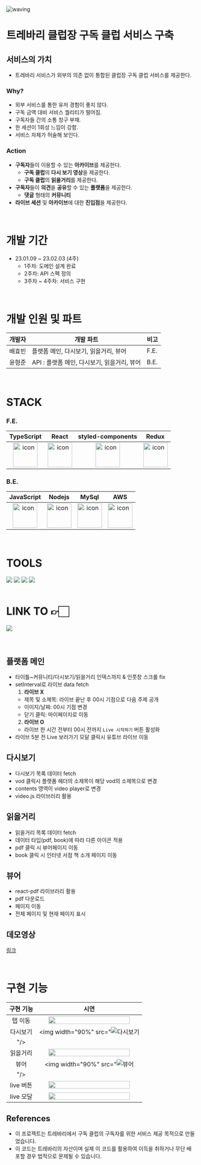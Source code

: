 ![waving](https://capsule-render.vercel.app/api?type=waving&height=200&fontAlignY=40&text=Trevari-archive-service&color=gradient)

<h1> 트레바리 클럽장 구독 클럽 서비스 구축 </h1>

## 서비스의 가치

- 트레바리 서비스가 외부의 의존 없이 통합된 클럽장 구독 클럽 서비스를 제공한다.

### Why?

- 외부 서비스를 통한 유저 경험이 좋지 않다.
- 구독 금액 대비 서비스 퀄리티가 떨어짐.
- 구독자들 간의 소통 창구 부재.
- 한 세션이 1회성 느낌이 강함.
- 서비스 자체가 허술해 보인다.

### Action

- **구독자**들이 이용할 수 있는 **아카이브**를 제공한다.
  - **구독 클럽**의 **다시 보기 영상**을 제공한다.
  - **구독 클럽**의 **읽을거리**를 제공한다.
- **구독자**들이 **의견**을 **공유**할 수 있는 **플랫폼**을 제공한다.
  - **댓글** 형태의 **커뮤니티**
- **라이브 세션** 및 **아카이브**에 대한 **진입점**을 제공한다.

</br>

# 개발 기간

- 23.01.09 ~ 23.02.03 (4주)
  - 1주차: 도메인 설계 완료
  - 2주차: API 스펙 정의
  - 3주차 ~ 4주차: 서비스 구현

</br>

# 개발 인원 및 파트

| 개발자 | 개발 파트 | 비고 |
| ------ | -------------------------------------------- | ---- |
| 배효빈 | 플랫폼 메인, 다시보기, 읽을거리, 뷰어 | F.E. |
| 윤형준 | API : 플랫폼 메인, 다시보기, 읽을거리, 뷰어 | B.E. |

</br>

# STACK

### F.E.

| TypeScript | React | styled-components | Redux |
| :--------: | :---: | :---------------: | :---: |
| <img src="https://techstack-generator.vercel.app/ts-icon.svg" alt="icon" width="65" height="65" /> | <img src="https://techstack-generator.vercel.app/react-icon.svg" alt="icon" width="65" height="65" /> | <img src="https://raw.githubusercontent.com/styled-components/brand/master/styled-components.png" alt="icon" width="65" height="65" /></div> | <img src="https://techstack-generator.vercel.app/redux-icon.svg" alt="icon" width="65" height="65" /> |

### B.E.

| JavaScript |  Nodejs | MySql | AWS |
| :--------: | :-----: | :---: | :-: |
| <img src="https://techstack-generator.vercel.app/js-icon.svg" alt="icon" width="65" height="65" /> | <img src="https://techstack-generator.vercel.app/nginx-icon.svg" alt="icon" width="65" height="65" /> | <img src="https://techstack-generator.vercel.app/mysql-icon.svg" alt="icon" width="65" height="65" /> | <img src="https://techstack-generator.vercel.app/aws-icon.svg" alt="icon" width="65" height="65" /> |

</br>

# TOOLS

<div>
<img src="https://img.shields.io/badge/Git-F05032?style=flat&logo=Git&logoColor=white"/>
<img src="https://img.shields.io/badge/GitHub-181717?style=flat&logo=GitHub&logoColor=white"/>
<img src="https://img.shields.io/badge/Slack-4A154B?style=flat&logo=Slack&logoColor=white"/>
<img src="https://img.shields.io/badge/IntelliJ-000000?style=flat&logo=IntelliJ%20IDEA&logoColor=white""/>
</div>

</br>

# LINK TO 👉🏻

<div>
<a href='https://almondine-bread-a7d.notion.site/Trevari-0ed0bee467a449b19c4d90b81f3f902b'><img src="https://img.shields.io/badge/Notion-000000?style=flat&logo=Notion&logoColor=white"/></a>
</div>

</br>
</br>

## 플랫폼 메인

- 타이틀~커뮤니티/다시보기/읽을거리 인덱스까지 & 인풋창 스크롤 fix
- setInterval로 라이브 data fetch
  1. **라이브 X**
  - 제목 및 소제목: 라이브 끝난 후 00시 기점으로 다음 주제 공개
  - 이미지/날짜: 00시 기점 변경
  - 닫기 클릭: 마이페이지로 이동
  2. **라이브 O**
  - 라이브 한 시간 전부터 00시 전까지 `Live 시작하기` 버튼 활성화
- 라이브 5분 전 Live 보러가기 모달  클릭시 유튜브 라이브 이동

## 다시보기

- 다시보기 목록 데이터 fetch
- vod 클릭시 플랫폼 헤더의 소제목이 해당 vod의 소제목으로 변경
- contents 영역이 video player로 변경
- video.js 라이브러리 활용

## 읽을거리

- 읽을거리 목록 데이터 fetch
- 데이터 타입(pdf, book)에 따라 다른 아이콘 적용
- pdf 클릭 시 뷰어페이지 이동
- book 클릭 시 인터넷 서점 책 소개 페이지 이동

## 뷰어
- react-pdf 라이브러리 활용
- pdf 다운로드
- 페이지 이동
- 전체 페이지 및 현재 페이지 표시

## 데모영상 
[링크](https://youtu.be/vOiZO6JclrQ)

</br>

# 구현 기능 

| 구현 기능 | 시연 |
| :--: | :--: |
| 탭 이동 | <img width="90%" src="https://im.ezgif.com/tmp/ezgif-1-3addfe082a.gif"/> |
| 다시보기 | <img width="90%" src="![다시보기](https://github.com/HyobinBae/trevari-archive-services/assets/115063645/436fdb35-28b4-4614-954c-f4bd343e440c)
"/> |
| 읽을거리 | <img width="90%" src="https://im.ezgif.com/tmp/ezgif-1-f558660864.gif"/> |
| 뷰어 | <img width="90%" src="![뷰어](https://github.com/HyobinBae/trevari-archive-services/assets/115063645/ebe68266-cba8-4c68-aebb-31fd7f443fef)
"/> |
| live 버튼 | <img width="90%" src="https://im.ezgif.com/tmp/ezgif-1-637082f761.gif"/> |
| live 모달 | <img width="90%" src="https://im.ezgif.com/tmp/ezgif-1-5575b1e9a8.gif"/> |

## References 
* 이 프로젝트는 트레바리에서  구독 클럽의 구독자를 위한 서비스 제공 목적으로 만들었습니다.
* 이 코드는 트레바리의 자산이며 실제 이 코드를 활용하여 이득을 취하거나 무단 배포할 경우 법적으로 문제될 수 있습니다.  
